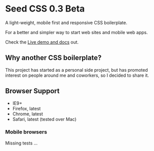 # Seed CSS 0.3 Beta

A light-weight, mobile first and responsive CSS boilerplate.

For a better and simpler way to start web sites and mobile web apps.

Check the [Live demo and docs](http://awin.com.br/seed-css) out.

## Why another CSS boilerplate?

This project has started as a personal side project, but has promoted interest on 
people around me and coworkers, so I decided to share it.

## Browser Support

* IE9+
* Firefox, latest
* Chrome, latest
* Safari, latest (tested over Mac)

### Mobile browsers

Missing tests ...